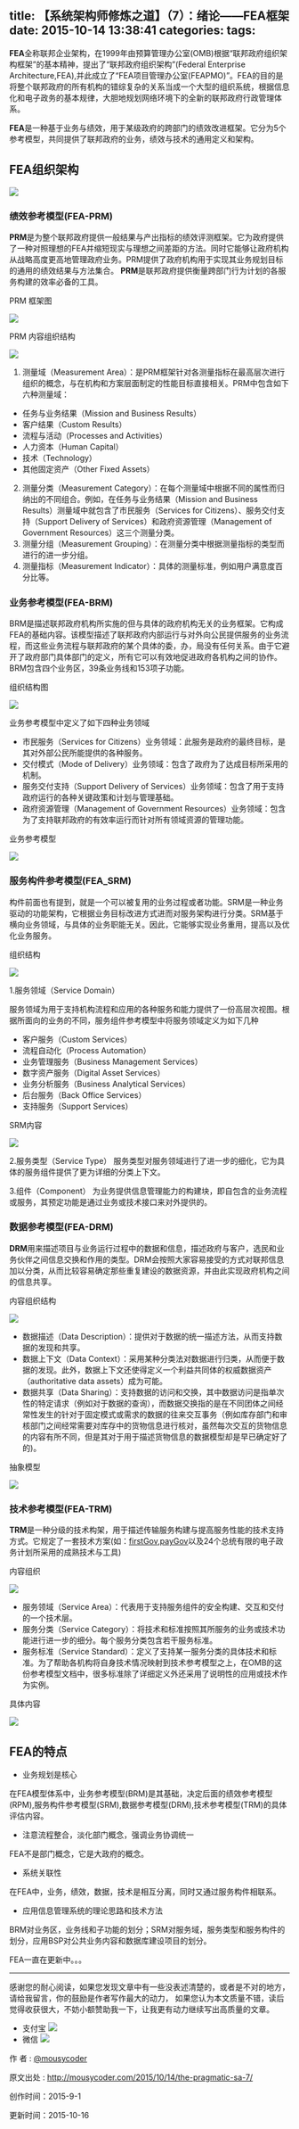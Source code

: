 title: 【系统架构师修炼之道】（7）：绪论——FEA框架
date: 2015-10-14 13:38:41
categories:
tags:
---

**FEA**全称联邦企业架构，在1999年由预算管理办公室(OMB)根据“联邦政府组织架构框架”的基本精神，提出了“联邦政府组织架构”(Federal Enterprise Architecture,FEA),并此成立了“FEA项目管理办公室(FEAPMO)”。FEA的目的是将整个联邦政府的所有机构的错综复杂的关系当成一个大型的组织系统，根据信息化和电子政务的基本规律，大胆地规划网络环境下的全新的联邦政府行政管理体系。


<!-- more -->

**FEA**是一种基于业务与绩效，用于某级政府的跨部门的绩效改进框架。它分为5个参考模型，共同提供了联邦政府的业务，绩效与技术的通用定义和架构。

## FEA组织架构


![](http://7xjl4u.com1.z0.glb.clouddn.com/15-8-24/66167724.jpg)

### 绩效参考模型(FEA-PRM)
**PRM**是为整个联邦政府提供一般结果与产出指标的绩效评测框架。它为政府提供了一种对照理想的FEA并缩短现实与理想之间差距的方法。同时它能够让政府机构从战略高度更高地管理政府业务。PRM提供了政府机构用于实现其业务规划目标的通用的绩效结果与方法集合。
**PRM**是联邦政府提供衡量跨部门行为计划的各服务构建的效率必备的工具。

PRM 框架图

![](http://7xjl4u.com1.z0.glb.clouddn.com/15-8-26/58772773.jpg)

PRM 内容组织结构

![](http://7xjl4u.com1.z0.glb.clouddn.com/15-8-26/95431168.jpg)

1. 测量域（Measurement Area）：是PRM框架针对各测量指标在最高层次进行组织的概念，与在机构和方案层面制定的性能目标直接相关。PRM中包含如下六种测量域：

 - 任务与业务结果（Mission and Business Results）
 - 客户结果（Custom Results）
 - 流程与活动（Processes and Activities）
 - 人力资本（Human Capital）
 -  技术（Technology）
 - 其他固定资产（Other Fixed Assets）

2. 测量分类（Measurement Category）：在每个测量域中根据不同的属性而归纳出的不同组合。例如，在任务与业务结果（Mission and Business Results）测量域中就包含了市民服务（Services for Citizens）、服务交付支持（Support Delivery of Services）和政府资源管理（Management of Government Resources）这三个测量分类。
3. 测量分组（Measurement Grouping）：在测量分类中根据测量指标的类型而进行的进一步分组。
4. 测量指标（Measurement Indicator）：具体的测量标准，例如用户满意度百分比等。

### 业务参考模型(FEA-BRM)

BRM是描述联邦政府机构所实施的但与具体的政府机构无关的业务框架。它构成FEA的基础内容。该模型描述了联邦政府内部运行与对外向公民提供服务的业务流程，而这些业务流程与联邦政府的某个具体的委，办，局没有任何关系。由于它避开了政府部门具体部门的定义，所有它可以有效地促进政府各机构之间的协作。BRM包含四个业务区，39条业务线和153项子功能。


组织结构图

![](http://7xjl4u.com1.z0.glb.clouddn.com/15-8-26/55842414.jpg)


业务参考模型中定义了如下四种业务领域

 - 市民服务（Services for Citizens）业务领域：此服务是政府的最终目标，是其对外部公民所能提供的各种服务。
 - 交付模式（Mode of Delivery）业务领域：包含了政府为了达成目标所采用的机制。
 - 服务交付支持（Support Delivery of Services）业务领域：包含了用于支持政府运行的各种关键政策和计划与管理基础。
 - 政府资源管理（Management of Government Resources）业务领域：包含为了支持联邦政府的有效率运行而针对所有领域资源的管理功能。


业务参考模型

![](http://7xjl4u.com1.z0.glb.clouddn.com/15-8-26/54775775.jpg)


### 服务构件参考模型(FEA_SRM)

构件前面也有提到，就是一个可以被复用的业务过程或者功能。SRM是一种业务驱动的功能架构，它根据业务目标改进方式进而对服务架构进行分类。SRM基于横向业务领域，与具体的业务职能无关。因此，它能够实现业务重用，提高以及优化业务服务。

组织结构

![](http://7xjl4u.com1.z0.glb.clouddn.com/15-8-26/29782565.jpg)

1.服务领域（Service Domain）

服务领域为用于支持机构流程和应用的各种服务和能力提供了一份高层次视图。根据所面向的业务的不同，服务组件参考模型中将服务领域定义为如下几种

  - 客户服务（Custom Services）
  - 流程自动化（Process Automation）
  - 业务管理服务（Business Management Services）
  - 数字资产服务（Digital Asset Services）
  - 业务分析服务（Business Analytical Services）
  - 后台服务（Back Office Services）
  - 支持服务（Support Services）


SRM内容


![](http://7xjl4u.com1.z0.glb.clouddn.com/15-8-26/7380308.jpg)


2.服务类型（Service Type）
服务类型对服务领域进行了进一步的细化，它为具体的服务组件提供了更为详细的分类上下文。

3.组件（Component）
为业务提供信息管理能力的构建块，即自包含的业务流程或服务，其预定功能是通过业务或技术接口来对外提供的。


### 数据参考模型(FEA-DRM)


**DRM**用来描述项目与业务运行过程中的数据和信息，描述政府与客户，选民和业务伙伴之间信息交换和作用的类型。DRM会按照大家容易接受的方式对联邦信息加以分类，从而比较容易确定那些重复建设的数据资源，并由此实现政府机构之间的信息共享。

内容组织结构

![](http://7xjl4u.com1.z0.glb.clouddn.com/15-8-26/49290014.jpg)

- 数据描述（Data Description）：提供对于数据的统一描述方法，从而支持数据的发现和共享。
- 数据上下文（Data Context）：采用某种分类法对数据进行归类，从而便于数据的发现。此外，数据上下文还使得定义一个利益共同体的权威数据资产（authoritative data assets）成为可能。
- 数据共享（Data Sharing）：支持数据的访问和交换，其中数据访问是指单次性的特定请求（例如对于数据的查询），而数据交换指的是在不同团体之间经常性发生的针对于固定模式或需求的数据的往来交互事务（例如库存部门和审核部门之间经常需要对库存中的货物信息进行核对，虽然每次交互的货物信息的内容有所不同，但是其对于用于描述货物信息的数据模型却是早已确定好了的)。

抽象模型

![](http://7xjl4u.com1.z0.glb.clouddn.com/15-8-26/44067409.jpg)

### 技术参考模型(FEA-TRM)

**TRM**是一种分级的技术构架，用于描述传输服务构建与提高服务性能的技术支持方式。它规定了一套技术方案(如：[firstGov](https://www.usa.gov/),[payGov](https://pay.gov/public/home)以及24个总统有限的电子政务计划所采用的成熟技术与工具)

内容组织

![](http://7xjl4u.com1.z0.glb.clouddn.com/15-8-26/99280109.jpg)


 - 服务领域（Service Area）：代表用于支持服务组件的安全构建、交互和交付的一个技术层。
 - 服务分类（Service Category）：将技术和标准按照其所服务的业务或技术功能进行进一步的细分。每个服务分类包含若干服务标准。
 - 服务标准（Service Standard）：定义了支持某一服务分类的具体技术和标准。为了帮助各机构将自身技术情况映射到技术参考模型之上，在OMB的这份参考模型文档中，很多标准除了详细定义外还采用了说明性的应用或技术作为实例。


具体内容

![](http://7xjl4u.com1.z0.glb.clouddn.com/15-8-26/85069857.jpg)




## FEA的特点

- 业务规划是核心

在FEA模型体系中，业务参考模型(BRM)是其基础，决定后面的绩效参考模型(RPM),服务构件参考模型(SRM),数据参考模型(DRM),技术参考模型(TRM)的具体评估内容。

- 注意流程整合，淡化部门概念，强调业务协调统一

FEA不是部门概念，它是大政府的概念。

- 系统关联性

在FEA中，业务，绩效，数据，技术是相互分离，同时又通过服务构件相联系。

- 应用信息管理系统的理论思路和技术方法

BRM对业务区，业务线和子功能的划分；SRM对服务域，服务类型和服务构件的划分，应用BSP对公共业务内容和数据库建设项目的划分。

FEA一直在更新中。。。

---

感谢您的耐心阅读，如果您发现文章中有一些没表述清楚的，或者是不对的地方，请给我留言，你的鼓励是作者写作最大的动力，
如果您认为本文质量不错，读后觉得收获很大，不妨小额赞助我一下，让我更有动力继续写出高质量的文章。

- 支付宝 
![](http://7xjl4u.com1.z0.glb.clouddn.com/15-10-14/18963137.jpg)
- 微信 
![](http://7xjl4u.com1.z0.glb.clouddn.com/15-10-14/34122370.jpg)
   
作 者 : [@mousycoder](http://weibo.com/mousycoder)

原文出处 : http://mousycoder.com/2015/10/14/the-pragmatic-sa-7/

创作时间：2015-9-1

更新时间：2015-10-16

